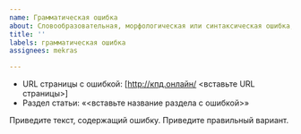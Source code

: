 ```yaml
---
name: Грамматическая ошибка
about: Словообразовательная, морфологическая или синтаксическая ошибка, опечатка
title: ''
labels: грамматическая ошибка
assignees: mekras

---
```


* URL страницы с ошибкой: [http://кпд.онлайн/ <вставьте URL страницы>]
* Раздел статьи: «<вставьте название раздела с ошибкой>»

Приведите текст, содержащий ошибку. Приведите правильный вариант.
 